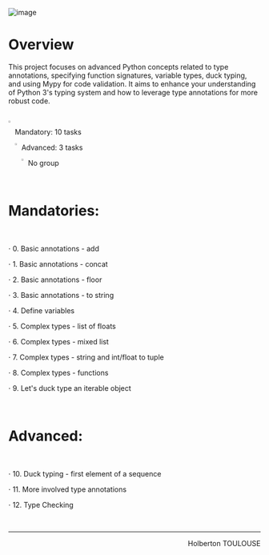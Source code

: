 ![image](https://github.com/TessierV/holbertonschool-web_back_end/assets/113889290/2b248fea-3a56-4611-927a-fcd16e96c6c2)


# Overview
This project focuses on advanced Python concepts related to type annotations, specifying function signatures, variable types, duck typing, and using Mypy for code validation. It aims to enhance your understanding of Python 3's typing system and how to leverage type annotations for more robust code.

<br>
<img align="left" width="2%" alt="Github" src="https://github.com/TessierV/TessierV/assets/113889290/75f76703-549a-45ed-8091-9fdc76ed72eb" /><p align="left">Mandatory: 10 tasks</p>
<img align="left" width="2%" alt="Github" src="https://github.com/TessierV/TessierV/assets/113889290/75f76703-549a-45ed-8091-9fdc76ed72eb" /><p align="left">Advanced: 3 tasks</p>
<img align="left" width="2%" alt="Github" src="https://github.com/TessierV/TessierV/assets/113889290/f68c3441-c4fe-4af2-90db-a0eb69922241" />
<p align="left">No group</p>

<br>
<h1  align="left">Mandatories:</h1>
<br> 

<p align="left">⋅ 0. Basic annotations - add</p>
<p align="left">⋅ 1. Basic annotations - concat</p>
<p align="left">⋅ 2. Basic annotations - floor</p>
<p align="left">⋅ 3. Basic annotations - to string</p>
<p align="left">⋅ 4. Define variables</p>
<p align="left">⋅ 5. Complex types - list of floats</p>
<p align="left">⋅ 6. Complex types - mixed list</p>
<p align="left">⋅ 7. Complex types - string and int/float to tuple</p>
<p align="left">⋅ 8. Complex types - functions</p>
<p align="left">⋅ 9. Let's duck type an iterable object</p>

<br>
<h1  align="left">Advanced:</h1>
<br> 
<p align="left">⋅ 10. Duck typing - first element of a sequence</p>
<p align="left">⋅ 11. More involved type annotations</p>
<p align="left">⋅ 12. Type Checking</p>


<br/><hr>
<p align="right">Holberton TOULOUSE</p>
